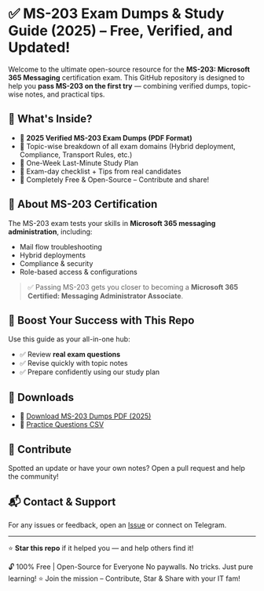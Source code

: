 # ✅ MS-203 Exam Dumps & Study Guide (2025) – Free, Verified, and Updated!

Welcome to the ultimate open-source resource for the **MS-203: Microsoft 365 Messaging** certification exam. This GitHub repository is designed to help you **pass MS-203 on the first try** — combining verified dumps, topic-wise notes, and practical tips.

## 📘 What's Inside?

- 🔹 **2025 Verified MS-203 Exam Dumps (PDF Format)**
- 🔹 Topic-wise breakdown of all exam domains (Hybrid deployment, Compliance, Transport Rules, etc.)
- 🔹 One-Week Last-Minute Study Plan
- 🔹 Exam-day checklist + Tips from real candidates
- 🔹 Completely Free & Open-Source – Contribute and share!

## 📌 About MS-203 Certification

The MS-203 exam tests your skills in **Microsoft 365 messaging administration**, including:
- Mail flow troubleshooting
- Hybrid deployments
- Compliance & security
- Role-based access & configurations

> ✅ Passing MS-203 gets you closer to becoming a **Microsoft 365 Certified: Messaging Administrator Associate**.

## 🚀 Boost Your Success with This Repo

Use this guide as your all-in-one hub:
- ✅ Review **real exam questions**
- ✅ Revise quickly with topic notes
- ✅ Prepare confidently using our study plan

## 📂 Downloads

- 📄 [Download MS-203 Dumps PDF (2025)](./exam-dumps/ms-203-dumps-2025.pdf)
- 📄 [Practice Questions CSV](./exam-dumps/ms-203-practice-questions.csv)

## 🙌 Contribute

Spotted an update or have your own notes? Open a pull request and help the community!

## 📬 Contact & Support

For any issues or feedback, open an [Issue](https://github.com/examleads/ms-203-messaging-certification-guide/issues) or connect on Telegram.

---

⭐️ **Star this repo** if it helped you — and help others find it!

🔓 100% Free | Open-Source for Everyone
No paywalls. No tricks. Just pure learning! ⭐
Join the mission – Contribute, Star & Share with your IT fam!
